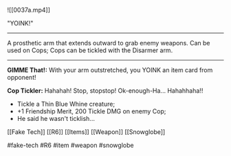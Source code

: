 ![[0037a.mp4]]

"YOINK!"
***
A prosthetic arm that extends outward to grab enemy weapons. Can be used on Cops; Cops can be tickled with the Disarmer arm.
***
**GIMME That!:** With your arm outstretched, you YOINK an item card from opponent!

**Cop Tickler:** Hahahah! Stop, stopstop! Ok-enough-Ha... Hahahhaha!! 
* Tickle a Thin Blue Whine creature; 
* +1 Friendship Merit, 200 Tickle DMG on enemy Cop; 
* He said he wasn't ticklish...

[[Fake Tech]]
[[R6]]
[[Items]]
[[Weapon]]
[[Snowglobe]]

#fake-tech #R6 #item #weapon #snowglobe